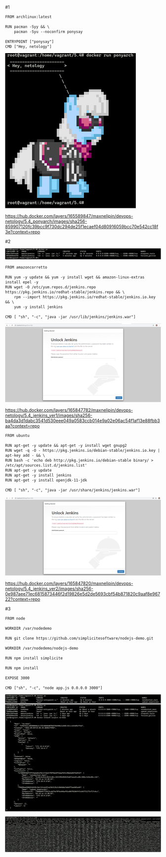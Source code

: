 #1
````text
FROM archlinux:latest

RUN pacman -Syy && \
    pacman -Syu --noconfirm ponysay

ENTRYPOINT ["ponysay"]
CMD ["Hey, netology"]

````

![img_1.png](img_1.png)

https://hub.docker.com/layers/165589847/maxnelipin/devops-netology/5.4_ponyarch/images/sha256-859907120fc39bcc9f730dc294de25f1ecaef04d80916059bcc70e542cc18f3e?context=repo

#2

![img_2.png](img_2.png)
````text
FROM amazoncorretto

RUN yum -y update && yum -y install wget && amazon-linux-extras install epel -y
RUN wget -O /etc/yum.repos.d/jenkins.repo https://pkg.jenkins.io/redhat-stable/jenkins.repo && \
    rpm --import https://pkg.jenkins.io/redhat-stable/jenkins.io.key && \
    yum -y install jenkins

CMD [ "sh", "-c", "java -jar /usr/lib/jenkins/jenkins.war"]
````
![img_3.png](img_3.png)

https://hub.docker.com/layers/165847782/maxnelipin/devops-netology/5.4_jenkins_ver1/images/sha256-ba4da3d1dabc3541d530eee049a0583ccb014e9a02e06ac54f1af13e88fbb3aa?context=repo

````text
FROM ubuntu

RUN apt-get -y update && apt-get -y install wget gnupg2
RUN wget -q -O - https://pkg.jenkins.io/debian-stable/jenkins.io.key | apt-key add - && \
RUN bash -c 'echo deb http://pkg.jenkins.io/debian-stable binary/ > /etc/apt/sources.list.d/jenkins.list'
RUN apt-get -y update
RUN apt-get -y install jenkins
RUN apt-get -y install openjdk-11-jdk

CMD [ "sh", "-c", "java -jar /usr/share/jenkins/jenkins.war"]
````
![img.png](img.png)

https://hub.docker.com/layers/165847820/maxnelipin/devops-netology/5.4_jenkins_ver2/images/sha256-0e987aee71ec6815873446f2d19826e5d2de5693cbf54b871820c9aaf8e96722?context=repo

#3
````text
FROM node

WORKDIR /var/nodedemo

RUN git clone https://github.com/simplicitesoftware/nodejs-demo.git

WORKDIR /var/nodedemo/nodejs-demo

RUN npm install simplicite

RUN npm install

EXPOSE 3000

CMD ["sh", "-c", "node app.js 0.0.0.0 3000"]
````
![img_6.png](img_6.png)
![img_4.png](img_4.png)

![img_5.png](img_5.png)